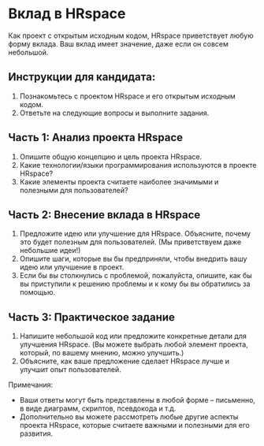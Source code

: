 # Вклад в HRspace

Как проект с открытым исходным кодом, HRspace приветствует любую форму вклада. Ваш вклад имеет значение, даже если он совсем небольшой.

## Инструкции для кандидата:
1. Познакомьтесь с проектом HRspace и его открытым исходным кодом.
2. Ответьте на следующие вопросы и выполните задания.

## Часть 1: Анализ проекта HRspace
1. Опишите общую концепцию и цель проекта HRspace.
2. Какие технологии/языки программирования используются в проекте HRspace?
3. Какие элементы проекта считаете наиболее значимыми и полезными для пользователей?

## Часть 2: Внесение вклада в HRspace
1. Предложите идею или улучшение для HRspace. Объясните, почему это будет полезным для пользователей. (Мы приветствуем даже небольшие идеи!)
2. Опишите шаги, которые вы бы предприняли, чтобы внедрить вашу идею или улучшение в проект.
3. Если бы вы столкнулись с проблемой, пожалуйста, опишите, как бы вы приступили к решению проблемы и к кому бы вы обратились за помощью.

## Часть 3: Практическое задание
1. Напишите небольшой код или предложите конкретные детали для улучшения HRspace. (Вы можете выбрать любой элемент проекта, который, по вашему мнению, можно улучшить.)
2. Объясните, как ваше предложение сделает HRspace лучше и улучшит опыт пользователей.

Примечания:
- Ваши ответы могут быть представлены в любой форме – письменно, в виде диаграмм, скриптов, псевдокода и т.д.
- Дополнительно вы можете рассмотреть любые другие аспекты проекта HRspace, которые считаете важными и полезными для его развития.
